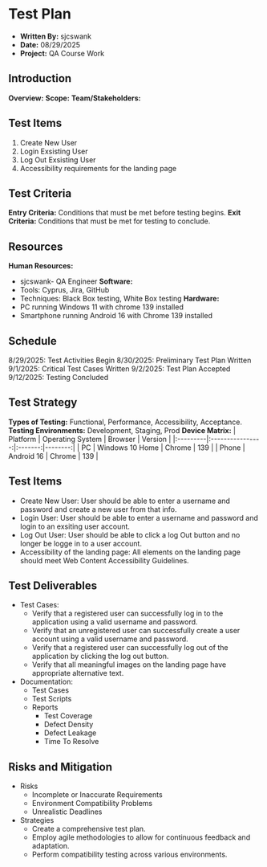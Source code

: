 # Test Plan
- **Written By:** sjcswank
- **Date:** 08/29/2025
- **Project:** QA Course Work

## Introduction
**Overview:** 
**Scope:**
**Team/Stakeholders:**

## Test Items
1. Create New User
2. Login Exsisting User
3. Log Out Exsisting User
4. Accessibility requirements for the landing page

## Test Criteria
**Entry Criteria:** Conditions that must be met before testing begins.
**Exit Criteria:** Conditions that must be met for testing to conclude.

## Resources
**Human Resources:** 
- sjcswank- QA Engineer
**Software:**
- Tools: Cyprus, Jira, GitHub
- Techniques: Black Box testing, White Box testing
**Hardware:**
- PC running Windows 11 with chrome 139 installed
- Smartphone running Android 16 with Chrome 139 installed

## Schedule
8/29/2025: Test Activities Begin
8/30/2025: Preliminary Test Plan Written
9/1/2025: Critical Test Cases Written
9/2/2025: Test Plan Accepted
9/12/2025: Testing Concluded

## Test Strategy
**Types of Testing:** Functional, Performance, Accessibility, Acceptance.
**Testing Environments:** Development, Staging, Prod
**Device Matrix:** 
| Platform | Operating System | Browser | Version |
|:---------|:----------------:|:-------:|--------:|
| PC       | Windows 10 Home  | Chrome  | 139     |
| Phone    | Android 16       | Chrome  | 139     |

## Test Items
- Create New User: User should be able to enter a username and password and create a new user from that info.
- Login User: User should be able to enter a username and password and login to an exsiting user account.
- Log Out User: User should be able to click a log Out button and no longer be logge in to a user account.
- Accessibility of the landing page: All elements on the landing page should meet Web Content Accessibility Guidelines.

## Test Deliverables
- Test Cases:
  - Verify that a registered user can successfully log in to the application using a valid username and password.
  - Verify that an unregistered user can successfully create a user account using a valid username and password.
  - Verify that a registered user can successfully log out of the application by clicking the log out button.
  - Verify that all meaningful images on the landing page have appropriate alternative text.
- Documentation:
  - Test Cases
  - Test Scripts
  - Reports
    - Test Coverage
    - Defect Density
    - Defect Leakage
    - Time To Resolve

## Risks and Mitigation
- Risks
  - Incomplete or Inaccurate Requirements
  - Environment Compatibility Problems
  - Unrealistic Deadlines
- Strategies
  - Create a comprehensive test plan.
  - Employ agile methodologies to allow for continuous feedback and adaptation.
  - Perform compatibility testing across various environments.
